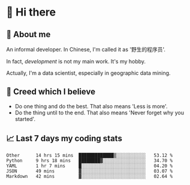 # 👋 Hi there

## :speech_balloon: About me

An informal developer. In Chinese, I'm called it as '野生的程序员'.

In fact, _development_ is not my main work. It's my hobby.

Actually, I'm a data scientist, especially in geographic data mining.

## :see_no_evil: Creed which I believe

- Do one thing and do the best. That also means 'Less is more'.
- Do the thing until to the end. That also means 'Never forget why you started'.

## :chart_with_upwards_trend: Last 7 days my coding stats

<!--START_SECTION:waka-->
```text
Other      14 hrs 15 mins  █████████████▒░░░░░░░░░░░   53.12 % 
Python     9 hrs 18 mins   ████████▓░░░░░░░░░░░░░░░░   34.70 % 
YAML       1 hr 7 mins     █░░░░░░░░░░░░░░░░░░░░░░░░   04.20 % 
JSON       49 mins         ▓░░░░░░░░░░░░░░░░░░░░░░░░   03.07 % 
Markdown   42 mins         ▓░░░░░░░░░░░░░░░░░░░░░░░░   02.64 % 
```
<!--END_SECTION:waka-->

